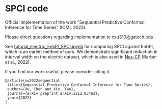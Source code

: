# SPCI code
 Official implementation of the work "Sequential Predictive Conformal Inference for Time Series" (ICML 2023). 
 
 Please direct questions regarding implementation to cxu310@gatech.edu.
 
 See [tutorial_electric_EnbPI_SPCI.ipynb](https://github.com/hamrel-cxu/SPCI-code/blob/main/tutorial_electric_EnbPI_SPCI.ipynb) for comparing SPCI against EnbPI, which is an earlier method of ours. We demonstrate significant reduction in interval width on the electric dataset, which is also used in [Nex-CP](https://arxiv.org/abs/2202.13415) (Barber et al., 2022).
 
 If you find our work useful, please consider citing it.
 ```
 @article{xu2022sequential,
  title={Sequential Predictive Conformal Inference for Time Series},
  author={Xu, Chen and Xie, Yao},
  journal={arXiv preprint arXiv:2212.03463},
  year={2022}
}
 ```
